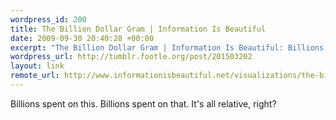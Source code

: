 ```yaml
--- 
wordpress_id: 200
title: The Billion Dollar Gram | Information Is Beautiful
date: 2009-09-30 20:40:28 +00:00
excerpt: "The Billion Dollar Gram | Information Is Beautiful: Billions spent on this. Billions spent on that. It's all relative, right?"
wordpress_url: http://tumblr.footle.org/post/201503202
layout: link
remote_url: http://www.informationisbeautiful.net/visualizations/the-billion-dollar-gram/
---
```

Billions spent on this. Billions spent on that. It's all relative, right?

